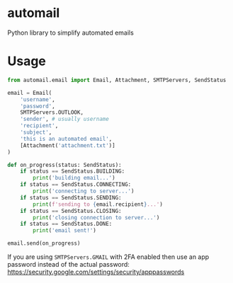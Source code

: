 # automail

Python library to simplify automated emails

# Usage

```python
from automail.email import Email, Attachment, SMTPServers, SendStatus

email = Email(
    'username',
    'password',
    SMTPServers.OUTLOOK,
    'sender', # usually username 
    'recipient',
    'subject',
    'this is an automated email',
    [Attachment('attachment.txt')]
)

def on_progress(status: SendStatus):
    if status == SendStatus.BUILDING:
        print('building email...')
    if status == SendStatus.CONNECTING:
        print('connecting to server...')
    if status == SendStatus.SENDING:
        print(f'sending to {email.recipient}...')
    if status == SendStatus.CLOSING:
        print('closing connection to server...')
    if status == SendStatus.DONE:
        print('email sent!')

email.send(on_progress)
```

If you are using `SMTPServers.GMAIL` with 2FA enabled then use an app password instead of the actual password: https://security.google.com/settings/security/apppasswords 